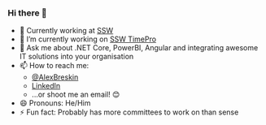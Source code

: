 ### Hi there 👋

- 💼 Currently working at [SSW](https://www.ssw.com.au/ssw/)
- 🔭 I’m currently working on [SSW TimePro](https://sswtimepro.com/)
- 💬 Ask me about .NET Core, PowerBI, Angular and integrating awesome IT solutions into your organisation
- 📫 How to reach me: 
  - [@AlexBreskin](https://twitter.com/AlexBreskin)
  - [LinkedIn](https://www.linkedin.com/in/alex-breskin-4a822880/) 
  - ...or shoot me an email! 😊
- 😄 Pronouns: He/Him
- ⚡ Fun fact: Probably has more committees to work on than sense 
